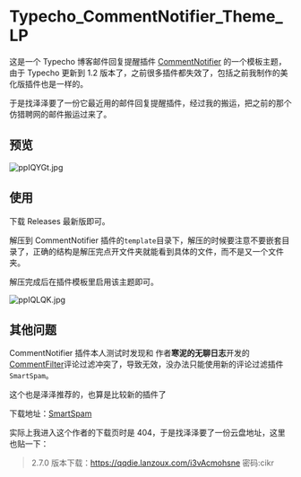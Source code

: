# Typecho_CommentNotifier_Theme_LP

这是一个 Typecho 博客邮件回复提醒插件 [CommentNotifier](https://github.com/jrotty/CommentNotifier) 的一个模板主题，由于 Typecho 更新到 1.2 版本了，之前很多插件都失效了，包括之前我制作的美化版插件也是一样的。

于是找泽泽要了一份它最近用的邮件回复提醒插件，经过我的搬运，把之前的那个仿猎聘网的邮件搬运过来了。

## 预览

![ppIQYGt.jpg](https://s1.ax1x.com/2023/04/06/ppIQYGt.jpg)

## 使用

下载 Releases 最新版即可。

解压到 CommentNotifier 插件的`template`目录下，解压的时候要注意不要嵌套目录了，正确的结构是解压完点开文件夹就能看到具体的文件，而不是又一个文件夹。

解压完成后在插件模板里启用该主题即可。

![ppIQLQK.jpg](https://s1.ax1x.com/2023/04/06/ppIQLQK.jpg)

## 其他问题

CommentNotifier 插件本人测试时发现和 作者**寒泥的无聊日志**开发的[CommentFilter](https://www.imhan.com/typecho/)评论过滤冲突了，导致无效，没办法只能使用新的评论过滤插件`SmartSpam`。

这个也是泽泽推荐的，也算是比较新的插件了

下载地址：[SmartSpam](https://www.yovisun.com/archive/typecho-plugin-smartspam.html)

实际上我进入这个作者的下载页时是 404，于是找泽泽要了一份云盘地址，这里也贴一下：

> 2.7.0 版本下载：https://qqdie.lanzoux.com/i3vAcmohsne 密码:cikr

